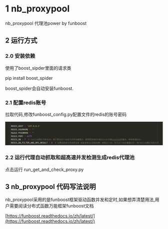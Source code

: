 # 1 nb_proxypool

nb_proxypool 代理池power by funboost


## 2 运行方式

### 2.0 安装依赖

使用了boost_sipder里面的请求类

pip install boost_spider

boost_spider会自动安装funboost.

### 2.1 配置redis账号
拉取代码,修改funboost_config.py配置文件的redis的账号密码

![img.png](img.png)


### 2.2 运行代理自动抓取和超高速并发检测生成redis代理池

点击运行 run_get_and_check_proxy.py


## 3 nb_proxypool 代码写法说明

nb_proxypool采用的是funboost框架驱动函数并发和定时,如果想弄清楚用法,用户需要阅读分布式函数万能框架funboost文档

[https://funboost.readthedocs.io/zh/latest/](https://funboost.readthedocs.io/zh/latest/)
